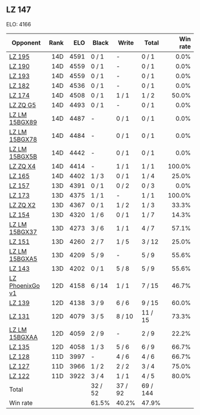 ## LZ 147 ##

ELO: 4166

Opponent | Rank | ELO | Black | Write | Total | Win rate
---------|-----:|----:|-------|-------|-------|-------:
[LZ 195](LZ%20195.md) | 14D | 4591 | 0 / 1 | - | 0 / 1 | 0.0%
[LZ 190](LZ%20190.md) | 14D | 4559 | 0 / 1 | - | 0 / 1 | 0.0%
[LZ 193](LZ%20193.md) | 14D | 4559 | 0 / 1 | - | 0 / 1 | 0.0%
[LZ 182](LZ%20182.md) | 14D | 4536 | 0 / 1 | - | 0 / 1 | 0.0%
[LZ 174](LZ%20174.md) | 14D | 4508 | 0 / 1 | 1 / 1 | 1 / 2 | 50.0%
[LZ ZQ G5](LZ%20ZQ%20G5.md) | 14D | 4493 | 0 / 1 | - | 0 / 1 | 0.0%
[LZ LM 15BGX89](LZ%20LM%2015BGX89.md) | 14D | 4487 | - | 0 / 1 | 0 / 1 | 0.0%
[LZ LM 15BGX78](LZ%20LM%2015BGX78.md) | 14D | 4484 | - | 0 / 1 | 0 / 1 | 0.0%
[LZ LM 15BGX5B](LZ%20LM%2015BGX5B.md) | 14D | 4442 | - | 0 / 1 | 0 / 1 | 0.0%
[LZ ZQ X4](LZ%20ZQ%20X4.md) | 14D | 4414 | - | 1 / 1 | 1 / 1 | 100.0%
[LZ 165](LZ%20165.md) | 14D | 4402 | 1 / 3 | 0 / 1 | 1 / 4 | 25.0%
[LZ 157](LZ%20157.md) | 13D | 4391 | 0 / 1 | 0 / 2 | 0 / 3 | 0.0%
[LZ 173](LZ%20173.md) | 13D | 4375 | 1 / 1 | - | 1 / 1 | 100.0%
[LZ ZQ X2](LZ%20ZQ%20X2.md) | 13D | 4367 | 0 / 1 | 1 / 2 | 1 / 3 | 33.3%
[LZ 154](LZ%20154.md) | 13D | 4320 | 1 / 6 | 0 / 1 | 1 / 7 | 14.3%
[LZ LM 15BGX37](LZ%20LM%2015BGX37.md) | 13D | 4273 | 3 / 6 | 1 / 1 | 4 / 7 | 57.1%
[LZ 151](LZ%20151.md) | 13D | 4260 | 2 / 7 | 1 / 5 | 3 / 12 | 25.0%
[LZ LM 15BGXA5](LZ%20LM%2015BGXA5.md) | 13D | 4209 | 5 / 9 | - | 5 / 9 | 55.6%
[LZ 143](LZ%20143.md) | 13D | 4202 | 0 / 1 | 5 / 8 | 5 / 9 | 55.6%
[LZ PhoenixGo v1](LZ%20PhoenixGo%20v1.md) | 12D | 4158 | 6 / 14 | 1 / 1 | 7 / 15 | 46.7%
[LZ 139](LZ%20139.md) | 12D | 4138 | 3 / 9 | 6 / 6 | 9 / 15 | 60.0%
[LZ 131](LZ%20131.md) | 12D | 4079 | 3 / 5 | 8 / 10 | 11 / 15 | 73.3%
[LZ LM 15BGXAA](LZ%20LM%2015BGXAA.md) | 12D | 4059 | 2 / 9 | - | 2 / 9 | 22.2%
[LZ 135](LZ%20135.md) | 12D | 4058 | 1 / 3 | 5 / 6 | 6 / 9 | 66.7%
[LZ 128](LZ%20128.md) | 11D | 3997 | - | 4 / 6 | 4 / 6 | 66.7%
[LZ 127](LZ%20127.md) | 11D | 3966 | 1 / 2 | 2 / 2 | 3 / 4 | 75.0%
[LZ 122](LZ%20122.md) | 11D | 3922 | 3 / 4 | 1 / 1 | 4 / 5 | 80.0%
Total | | | 32 / 52 | 37 / 92 | 69 / 144 | 
Win rate| | | 61.5% | 40.2% | 47.9% | 
